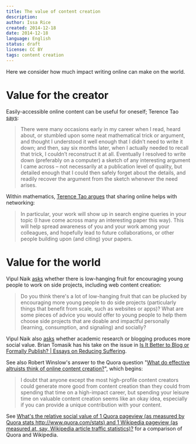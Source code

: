 ```yaml
---
title: The value of content creation
description: 
author: Issa Rice
created: 2014-12-18
date: 2014-12-18
language: English
status: draft
license: CC BY
tags: content creation
---
```


Here we consider how much impact writing online can make on the world.

# Value for the creator

Easily-accessible online content can be useful for oneself; Terence Tao [says](http://terrytao.wordpress.com/career-advice/write-down-what-youve-done/):

> There were many occasions early in my career when I read, heard
> about, or stumbled upon some neat mathematical trick or argument,
> and thought I understood it well enough that I didn’t need to
> write it down; and then, say six months later, when I actually
> needed to recall that trick, I couldn’t reconstruct it at all.
> Eventually I resolved to write down (preferably on a computer) a
> sketch of any interesting argument I came across – not necessarily
> at a publication level of quality, but detailed enough that I
> could then safely forget about the details, and readily recover
> the argument from the sketch whenever the need arises.

Within mathematics, [Terence Tao argues](http://terrytao.wordpress.com/career-advice/make-your-work-available/) that sharing online helps with networking:

> In particular, your work will show up in search engine queries in
> your topic (I have come across many an interesting paper this
> way). This will help spread awareness of you and your work among
> your colleagues, and hopefully lead to future collaborations, or
> other people building upon (and citing) your papers.

# Value for the world

Vipul Naik [asks](https://www.facebook.com/vipulnaik.r/posts/10202840266223633) whether there is low-hanging fruit for encouraging young people to work on side projects, including web content creation:

> Do you think there's a lot of low-hanging fruit that can be plucked by
> encouraging more young people to do side projects (particularly things
> that benefit from scale, such as websites or apps)? What are some
> pieces of advice you would offer to young people to help them choose
> side projects that are doable and impactful personally (learning,
> consumption, and signaling) and socially?

Vipul Naik also [asks](https://www.facebook.com/vipulnaik.r/posts/10202884940740468) whether academic research or blogging produces more social value.
Brian Tomasik has his take on the issue in [Is It Better to Blog or Formally Publish? | Essays on Reducing Suffering](http://reducing-suffering.org/is-it-better-to-blog-or-formally-publish/).

See also Robert Winslow's answer to the Quora question "[What do effective altruists think of online content creation?](https://www.quora.com/What-do-effective-altruists-think-of-online-content-creation)", which begins:

> I doubt that anyone except the most high-profile content creators
> could generate more good from content creation than they could from
> spending that time on a high-impact career, but spending your leisure
> time on valuable content creation seems like an okay idea, especially
> if you can provide a unique contribution with your content.

See [What's the relative social value of 1 Quora pageview (as measured by Quora stats http://www.quora.com/stats) and 1 Wikipedia pageview (as measured at, say, Wikipedia article traffic statistics)?](https://www.quora.com/Whats-the-relative-social-value-of-1-Quora-pageview-as-measured-by-Quora-stats-http-www-quora-com-stats-and-1-Wikipedia-pageview-as-measured-at-say-Wikipedia-article-traffic-statistics) for a comparison of Quora and Wikipedia.

